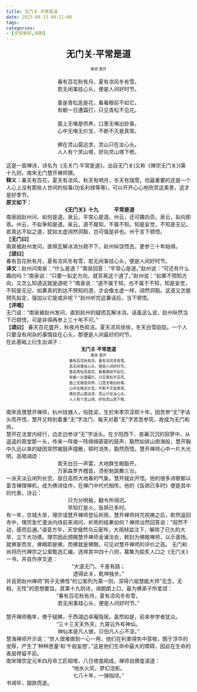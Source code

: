 ```yaml
---
title: 无门关·平常是道
date: 2023-09-13 09:11:08
tags: 
categories: 
- [文学爱好,诗歌]
---
```

<center><font size="5"><b>无门关·平常是道</b></font></center>
<br>
<center><font size="1">南宋 慧开</font></center>
<br>
<center>春有百花秋有月，夏有凉风冬有雪。</center>
<center>若无闲事挂心头，便是人间好时节。</center>
<br>
<center>善是青松恶是花，看看眼前不如它。</center>
<center>有朝一日遭霜打，只见青松不见花。</center>
<br>
<center>面上无嗔是供养，口里无嗔出妙香。</center>
<center>心中无嗔无价宝，不断不灭是真常。</center>
<br>
<center>佛在灵山莫远求，灵山只在汝心头。</center>
<center>人人有个灵山塔，好向灵山塔下修。</center>
<br>
<!--more-->
这是一首禅诗，诗名为《无关门·平常是道》，出自无门关(又称《禅宗无门关》)第十九则，南宋无门慧开禅师撰。<br>
<b>释义：</b>春天有百花，夏天有凉风，秋天有明月，冬天有瑞雪，但最重要的还是一个人心上没有那些人世间的俗事(功名利禄等等)，可以开开心心地欣赏这美景，这才是好季节。<br>
<b>原文如下：</b>
<center><b>《无门关》十九　　　平常是道</b></center>
南泉因赵州问，如何是道。泉云，平常心是道。州云，还可趣向否。泉云，拟向即乖。州云，不拟争知是道。泉云，道不属知，不属不知。知是妄觉，不知是无记。若真达不拟之道，犹如太虚阔然洞豁，岂可强是非也。州于言下顿悟。<br>
【<b>无门曰</b>】<br>
南泉被赵州发问，直得瓦解冰消分疏不下。赵州纵饶悟去，更参三十年始得。<br>
【<b>颂曰</b>】<br>
春有百花秋有月，夏有凉风冬有雪，若无闲事挂心头，便是人间好时节。<br>
<b>译文：</b>赵州问南泉：“什么是道？”南泉回答：“平常心是道。”赵州说：“可还有什么趣向吗？”南泉说：“只要一拟定方向，就背离这个道了。”赵州说：“如果不预知方向，又怎么知道这就是道呢？”南泉说：“道不属于知，也不属于不知，知是妄觉，不知是无记，如果真的到达不预知的道，才会像太虚一样，阔然洞豁。这道又怎能预先拟定，强加以它是或非呢？”赵州听完这番话后，当下顿悟。<br>
【<b>评唱</b>】<br>
无门说：“南泉被赵州发问，直到赵州的疑团瓦解冰消。话虽这么说，赵州纵然当下已顿悟，可是非得再参上三十年不可。”</br>
【<b>颂曰</b>】
春天百花盛开，秋夜月色皎洁。夏天凉风徐徐，冬天白雪皑皑。一个人只要没有闲杂的事情挂在心头，那便是人间最好的时节。<br>
在此基础上衍生出谒子：
<font size=2><center><b>无门关·平常是道</b></center></font>
<font size=1><center>南宋 慧开</center>
<center>春有百花秋有月，夏有凉风冬有雪。</center>
<center>若无闲事挂心头，便是人间好时节。</center>
<center>善是青松恶是花，看看眼前不如它。</center>
<center>有朝一日遭霜打，只见青松不见花。</center>
<center>面上无嗔是供养，口里无嗔出妙香。</center>
<center>心中无嗔无价宝，不断不灭是真常。</center>
<center>佛在灵山莫远求，灵山只在汝心头。</center>
<center>人人有个灵山塔，好向灵山塔下修。</center>
</font>
<br>
南宋高僧慧开禅师，杭州钱塘人，俗姓梁，生於宋孝宗淳熙十年。因苦参“无”字话头而开悟，慧开又特别着重“无”字法门，每天对着“无”字苦苦参究，故成为无门和尚。<br>
慧开在法堂内经行，边走边参详“无”字话头。在夕阳西下、夜幕沉沉的寂寥中，从遥遥的斋堂那一头，传来一阵接一阵绵绵密密的鼓声，豁然如排山倒海般，慧开胸中久远以来的疑团突然被鼓声撞散，顿时消失，豁然而悟。慧开禅师心中一片大光明，高唱谒颂：<br>
<center>青天白日一声雷，大地群生眼豁开。</center>
<center>万家森罗齐稽首，须弥勃跳舞三台。</center>
一派天淡云闲列长空，丽日高照大地春的气象。慧开就此开悟。他的很多诗歌都以富含禅理禅机，成为佛诗佳作，在禅门中代代相传。他的《饭熟已多时》便是其中的代表，诗云：
<center>只为分明极，翻令所得迟。</center>
<center>早知灯是火，饭熟已多时。</center>
有一年，京城大旱，理宗请慧开禅师登坛祈雨，慧开禅师持咒祝祷之后，默然返回寺中，理宗急忙遣派内侍前来询问，祈雨的结果如何？禅师淡然回答说：“寂然不动，感而后通。”语音方毕，天空俄然乌云密布，大雨倾盆注下，解除了已久的大旱，立下大功德。理宗因此颁赐慧开禅师金澜法衣，敕封为佛眼禅师，以示褒扬。就佛家而言，佛眼即是佛，而佛就是佛眼，可见对慧开禅师的评价之高。
无门和尚将历代禅宗之公案甄选汇编，选择其中四十八则，纂集为脍炙人口之《无门关》一书，并自作序文道：<br>
<center>“大道无门，千差有路；<br>
透得此关，乾坤独步。”</center>
并且把赵州禅师“狗子无佛性”的公案列为第一则，深得六祖慧能大师“无念，无相，无性”的思想要旨。其第十九则诗，谒朗朗上口，最为佛弟子所爱颂：
<center>“春有百花秋有月，夏有凉风冬有雪，<br>
若无闲事挂心头，便是人间好时节。”</center><br>
慧开禅师晚年，倦于槌拂，于西湖边卓庵隐居。虽然如是，前来参学者犹众。<br>
<center>“三十三天天外天，九霄云外有神仙。<br>
神仙本是凡人做，只怕凡人心不坚。”</center>
慧海禅师开示说：“世人很难做到一心一用，他们在利害得失中穿梭，囿于浮华的宠辱，产生了‘种种思量’和‘千般妄想’。”这是他们生命中最大的障碍，因此在生命的表层停留不前。<br>
南宋理宗定元年四月命工匠砌塔，八日塔龛砌成，禅师自撰龛语道：<br>
<center>“地水火风，梦幻泡影。<br>
七八十年，一弹指顷。”</center>
书谒毕，跏跌而逝。